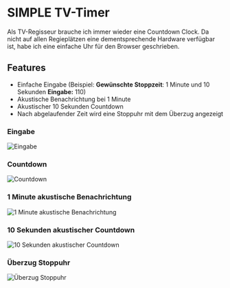 # SIMPLE TV-Timer

Als TV-Regisseur brauche ich immer wieder eine Countdown Clock. Da nicht auf allen Regieplätzen eine dementsprechende Hardware verfügbar ist, habe ich eine einfache Uhr für den Browser geschrieben.

## **Features**
* Einfache Eingabe (Beispiel: **Gewünschte Stoppzeit**: 1 Minute und 10 Sekunden **Eingabe:** 110)
* Akustische Benachrichtung bei 1 Minute 
* Akustischer 10 Sekunden Countdown 
* Nach abgelaufender Zeit wird eine Stoppuhr mit dem Überzug angezeigt

### Eingabe
![](https://cloud.githubusercontent.com/assets/18574581/14735492/6601922c-0871-11e6-9861-f33047b9ae9d.png "Eingabe")

### Countdown
![](https://cloud.githubusercontent.com/assets/18574581/14735490/65ff74ce-0871-11e6-960c-8f82aba428f9.png "Countdown")

### 1 Minute akustische Benachrichtung
![](https://cloud.githubusercontent.com/assets/18574581/14735494/66066fc2-0871-11e6-8d68-27a4c5dcb0b4.png "1 Minute akustische Benachrichtung")

### 10 Sekunden akustischer Countdown
![](https://cloud.githubusercontent.com/assets/18574581/14735493/66029ece-0871-11e6-8363-ea113203ad16.png "10 Sekunden akustischer Countdown")

### Überzug Stoppuhr
![](https://cloud.githubusercontent.com/assets/18574581/14735491/66009fe8-0871-11e6-8d15-d3e3b60da26f.png "Überzug Stoppuhr")

